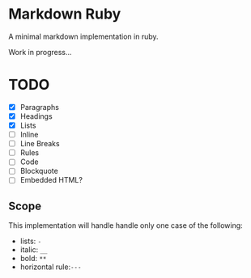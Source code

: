 # Markdown Ruby

A minimal markdown implementation in ruby.

Work in progress...

# TODO

- [x] Paragraphs
- [x] Headings
- [x] Lists
- [ ] Inline
- [ ] Line Breaks
- [ ] Rules
- [ ] Code
- [ ] Blockquote
- [ ] Embedded HTML?

## Scope

This implementation will handle handle only one case of the following:

- lists: `-`
- italic: `__`
- bold: `**`
- horizontal rule:`---`
